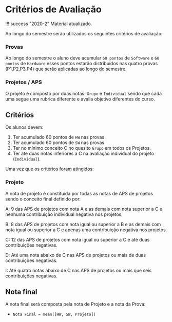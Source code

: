 # Critérios de Avaliação

!!! success "2020-2"
    Material atualizado.

Ao longo do semestre serão utilizados os seguintes critérios de avaliação:

### Provas

Ao longo do semestre o aluno deve acumular `60 pontos` de `Software` e `60 pontos` de `Hardware` esses pontos estarão distribuídos
nas quatro provas (P1,P2,P3,P4) que serão aplicadas ao longo do semestre. 

### Projetos / APS

O projeto é composto por duas notas: `Grupo` e `Individual` sendo que cada uma segue uma rubrica diferente e avalia objetivo diferentes do curso.

## Critérios

Os alunos devem:

1. Ter acumulado 60 pontos de `HW` nas provas
1. Ter acumulado 60 pontos de `SW` nas provas
1. Ter no mínimo conceito C no quesito `Grupo` em todos os Projetos. 
1. Ter ate duas notas inferiores a C na avaliação individual do projeto (`Individual`).

Uma vez que os critérios foram atingidos: 

### Projeto

A nota de projeto é constituída por todas as notas de APS de projetos sendo o conceito final definido por:

  A: 9 das APS de projetos com nota A e as demais com nota superior a C e nenhuma contribuição individual negativa nos
  projetos.
  
  B: 8 das APS de projetos com nota igual ou superior a B e as demais com nota igual ou superior a C e apenas uma contribuição
  negativa nos projetos.
  
  C: 12 das APS de projetos com nota igual ou superior a C e até duas contribuições negativas.
  
  D: Até uma nota abaixo de C nas APS de projetos ou mais de duas contribuições negativas.
  
  I: Até quatro notas abaixo de C nas APS de projetos ou mais que seis contribuições negativas.

## Nota final

A nota final será composta pela nota de Projeto e a nota da Prova:

- `Nota Final = mean([HW, SW, Projeto])`


